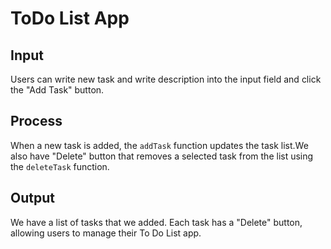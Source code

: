 # ToDo List App

## Input
Users can write new task and write description into the input field and click the "Add Task" button.

## Process
When a new task is added, the `addTask` function updates the task list.We also have "Delete" button that removes a selected task from the list using the `deleteTask` function.

## Output
We have a list of tasks that we added. Each task has a "Delete" button, allowing users to manage their To Do List app.
